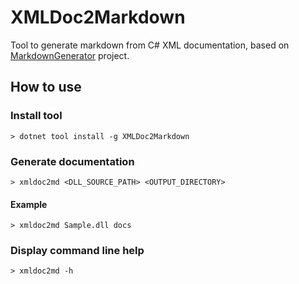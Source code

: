 # XMLDoc2Markdown

Tool to generate markdown from C# XML documentation, based on [MarkdownGenerator](https://github.com/neuecc/MarkdownGenerator) project.

## How to use

### Install tool

```shell
> dotnet tool install -g XMLDoc2Markdown
```

### Generate documentation

```shell
> xmldoc2md <DLL_SOURCE_PATH> <OUTPUT_DIRECTORY>
```

#### Example

```shell
> xmldoc2md Sample.dll docs
```

### Display command line help

```shell
> xmldoc2md -h
```

